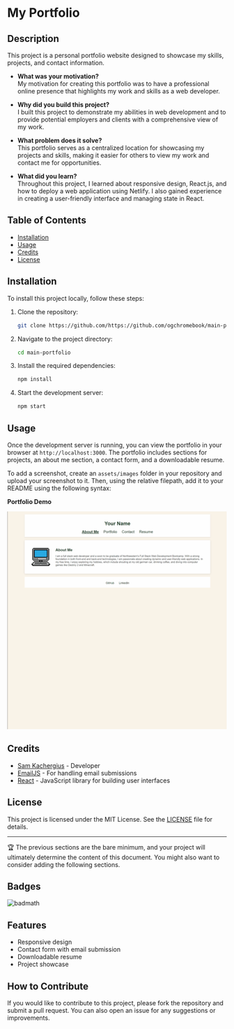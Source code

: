 # My Portfolio

## Description

This project is a personal portfolio website designed to showcase my skills, projects, and contact information. 

- **What was your motivation?**  
  My motivation for creating this portfolio was to have a professional online presence that highlights my work and skills as a web developer.

- **Why did you build this project?**  
  I built this project to demonstrate my abilities in web development and to provide potential employers and clients with a comprehensive view of my work.

- **What problem does it solve?**  
  This portfolio serves as a centralized location for showcasing my projects and skills, making it easier for others to view my work and contact me for opportunities.

- **What did you learn?**  
  Throughout this project, I learned about responsive design, React.js, and how to deploy a web application using Netlify. I also gained experience in creating a user-friendly interface and managing state in React.

## Table of Contents

- [Installation](#installation)
- [Usage](#usage)
- [Credits](#credits)
- [License](#license)

## Installation

To install this project locally, follow these steps:

1. Clone the repository:
   ```bash
   git clone https://github.com/https://github.com/ogchromebook/main-portfolio
   ```
2. Navigate to the project directory:
   ```bash
   cd main-portfolio
   ```
3. Install the required dependencies:
   ```bash
   npm install
   ```
4. Start the development server:
   ```bash
   npm start
   ```

## Usage

Once the development server is running, you can view the portfolio in your browser at `http://localhost:3000`. The portfolio includes sections for projects, an about me section, a contact form, and a downloadable resume.

To add a screenshot, create an `assets/images` folder in your repository and upload your screenshot to it. Then, using the relative filepath, add it to your README using the following syntax:

**Portfolio Demo**

![Portfolio Demo](./assets/portfolio.gif)


## Credits

- [Sam Kachergius](https://github.com/ogchromebook) - Developer
- [EmailJS](https://www.emailjs.com/) - For handling email submissions
- [React](https://reactjs.org/) - JavaScript library for building user interfaces

## License

This project is licensed under the MIT License. See the [LICENSE](LICENSE) file for details.

---

🏆 The previous sections are the bare minimum, and your project will ultimately determine the content of this document. You might also want to consider adding the following sections.

## Badges

![badmath](https://img.shields.io/github/languages/top/lernantino/badmath)

## Features

- Responsive design
- Contact form with email submission
- Downloadable resume
- Project showcase

## How to Contribute

If you would like to contribute to this project, please fork the repository and submit a pull request. You can also open an issue for any suggestions or improvements.
